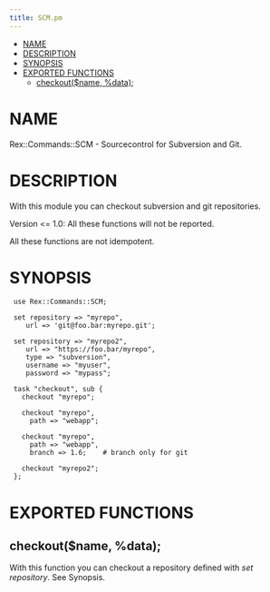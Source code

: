 ```yaml
---
title: SCM.pm
---
```


-   [NAME](#NAME)
-   [DESCRIPTION](#DESCRIPTION)
-   [SYNOPSIS](#SYNOPSIS)
-   [EXPORTED FUNCTIONS](#EXPORTED-FUNCTIONS)
    -   [checkout($name, %data);](#checkout-name-data-)

# NAME

Rex::Commands::SCM - Sourcecontrol for Subversion and Git.

# DESCRIPTION

With this module you can checkout subversion and git repositories.

Version &lt;= 1.0: All these functions will not be reported.

All these functions are not idempotent.

# SYNOPSIS

     use Rex::Commands::SCM;
     
     set repository => "myrepo",
        url => 'git@foo.bar:myrepo.git';
     
     set repository => "myrepo2",
        url => "https://foo.bar/myrepo",
        type => "subversion",
        username => "myuser",
        password => "mypass";
     
     task "checkout", sub {
       checkout "myrepo";
     
       checkout "myrepo",
         path => "webapp";
     
       checkout "myrepo",
         path => "webapp",
         branch => 1.6;    # branch only for git
     
       checkout "myrepo2";
     };

# EXPORTED FUNCTIONS

## checkout($name, %data);

With this function you can checkout a repository defined with *set repository*. See Synopsis.
